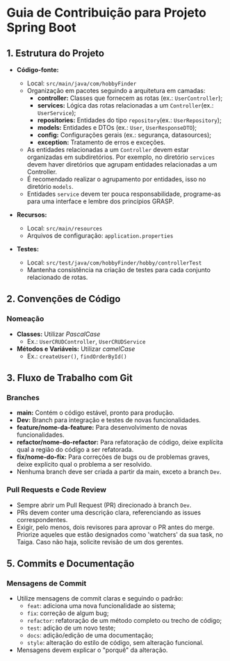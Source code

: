 # Guia de Contribuição para Projeto Spring Boot

## 1. Estrutura do Projeto

- **Código-fonte:**
  - Local: `src/main/java/com/hobbyFinder`
  - Organização em pacotes seguindo a arquitetura em camadas:
    - **controller:** Classes que fornecem as rotas (ex.: `UserController`);
    - **services:** Lógica das rotas relacionadas a um `Controller`(ex.: `UserService`);
    - **repositories:** Entidades do tipo `repository`(ex.: `UserRepository`);
    - **models:** Entidades e DTOs (ex.: `User`, `UserResponseDTO`);
    - **config:** Configurações gerais (ex.: segurança, datasources);
    - **exception:** Tratamento de erros e exceções.
  - As entidades relacionadas a um `Controller` devem estar organizadas em subdiretórios. Por exemplo, no diretório `services` devem haver diretórios que agrupam entidades relacionadas a um Controller.
  - É recomendado realizar o agrupamento por entidades, isso no diretório `models`.
  - Entidades `service` devem ter pouca responsabilidade, programe-as para uma interface e lembre dos princípios GRASP.

- **Recursos:**  
  - Local: `src/main/resources`
  - Arquivos de configuração: `application.properties`

- **Testes:**  
  - Local: `src/test/java/com/hobbyFinder/hobby/controllerTest`
  - Mantenha consistência na criação de testes para cada conjunto relacionado de rotas.

## 2. Convenções de Código

### Nomeação
- **Classes:** Utilizar _PascalCase_  
  - Ex.: `UserCRUDController`, `UserCRUDService`
- **Métodos e Variáveis:** Utilizar _camelCase_  
  - Ex.: `createUser()`, `findOrderById()`

## 3. Fluxo de Trabalho com Git

### Branches
- **main:** Contém o código estável, pronto para produção.
- **Dev:** Branch para integração e testes de novas funcionalidades.
- **feature/nome-da-feature:** Para desenvolvimento de novas funcionalidades.
- **refactor/nome-do-refactor:** Para refatoração de código, deixe explícita qual a região do código a ser refatorada.
- **fix/nome-do-fix:** Para correções de bugs ou de problemas graves, deixe explícito qual o problema a ser resolvido.
- Nenhuma branch deve ser criada a partir da main, exceto a branch `Dev`.

### Pull Requests e Code Review
- Sempre abrir um Pull Request (PR) direcionado à branch `Dev`.
- PRs devem conter uma descrição clara, referenciando as issues correspondentes.
- Exigir, pelo menos, dois revisores para aprovar o PR antes do merge. Priorize aqueles que estão designados como 'watchers' da sua task, no Taiga. Caso não haja, solicite revisão de um dos gerentes.

## 5. Commits e Documentação

### Mensagens de Commit
- Utilize mensagens de commit claras e seguindo o padrão:
  - `feat`: adiciona uma nova funcionalidade ao sistema;
  - `fix`: correção de algum bug;
  - `refactor`: refatoração de um método completo ou trecho de código;
  - `test`: adição de um novo teste;
  - `docs`: adição/edição de uma documentação;
  - `style`: alteração do estilo de código, sem alteração funcional.
- Mensagens devem explicar o "porquê" da alteração.


